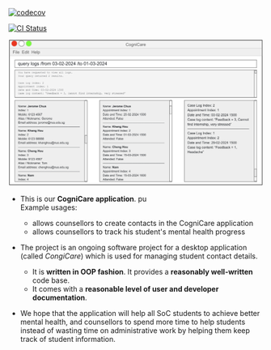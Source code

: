 [![codecov](https://codecov.io/gh/AY2324S2-CS2103-F08-2/tp/graph/badge.svg?token=PBBJNYE8U5)](https://codecov.io/gh/AY2324S2-CS2103-F08-2/tp)

[![CI Status](https://github.com/AY2324S2-CS2103-F08-2/tp/workflows/Java%20CI/badge.svg)](https://github.com/AY2324S2-CS2103-F08-2/tp/actions)

![Ui](docs/images/Ui.png)

* This is our **CogniCare application**. pu<br>
  Example usages:
  * allows counsellors to create contacts in the CogniCare application
  * allows counsellors to track his student's mental health progress
* The project is an ongoing software project for a desktop application (called _CongiCare_) which is used for managing student contact details.
  * It is **written in OOP fashion**. It provides a **reasonably well-written** code base.
  * It comes with a **reasonable level of user and developer documentation**.

* We hope that the application will help all SoC students to achieve better mental health, and counsellors to spend more time to help students instead of wasting time on administrative work by helping them keep track of student information.
